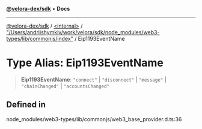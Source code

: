 [**@velora-dex/sdk**](../../../../README.md) • **Docs**

***

[@velora-dex/sdk](../../../../globals.md) / [\<internal\>](../../../README.md) / ["/Users/andriishymkiv/work/velora/sdk/node\_modules/web3-types/lib/commonjs/index"](../README.md) / Eip1193EventName

# Type Alias: Eip1193EventName

> **Eip1193EventName**: `"connect"` \| `"disconnect"` \| `"message"` \| `"chainChanged"` \| `"accountsChanged"`

## Defined in

node\_modules/web3-types/lib/commonjs/web3\_base\_provider.d.ts:36
